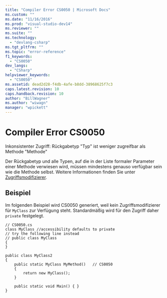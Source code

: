 ```yaml
---
title: "Compiler Error CS0050 | Microsoft Docs"
ms.custom: ""
ms.date: "11/16/2016"
ms.prod: "visual-studio-dev14"
ms.reviewer: ""
ms.suite: ""
ms.technology: 
  - "devlang-csharp"
ms.tgt_pltfrm: ""
ms.topic: "error-reference"
f1_keywords: 
  - "CS0050"
dev_langs: 
  - "CSharp"
helpviewer_keywords: 
  - "CS0050"
ms.assetid: dead2d28-f4db-4afe-b8dd-38968625f7c3
caps.latest.revision: 10
caps.handback.revision: 10
author: "BillWagner"
ms.author: "wiwagn"
manager: "wpickett"
---
```

# Compiler Error CS0050
Inkonsistenter Zugriff: Rückgabetyp "Typ" ist weniger zugreifbar als Methode "Methode"  
  
 Der Rückgabetyp und alle Typen, auf die in der Liste formaler Parameter einer Methode verwiesen wird, müssen mindestens genauso verfügbar sein wie die Methode selbst.  Weitere Informationen finden Sie unter [Zugriffsmodifizierer](../../../csharp/programming-guide/classes-and-structs/access-modifiers.md).  
  
## Beispiel  
 Im folgenden Beispiel wird CS0050 generiert, weil kein Zugriffsmodifizierer für `MyClass` zur Verfügung steht. Standardmäßig wird für den Zugriff daher `private` festgelegt.  
  
```  
// CS0050.cs  
class MyClass //accessibility defaults to private  
// try the following line instead  
// public class MyClass   
{  
}  
  
public class MyClass2  
{  
    public static MyClass MyMethod()   // CS0050  
    {  
        return new MyClass();  
    }  
  
    public static void Main() { }  
}  
```